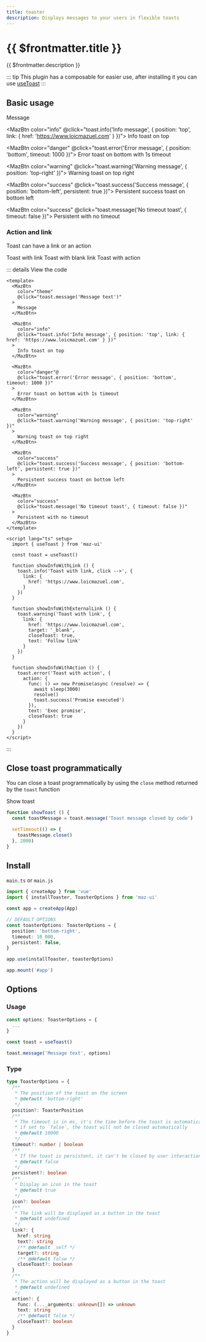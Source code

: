 ```yaml
---
title: toaster
description: Displays messages to your users in flexible toasts
---
```



# {{ $frontmatter.title }}

{{ $frontmatter.description }}

::: tip
This plugin has a composable for easier use, after installing it you can use [useToast](./../composables/use-toast.md)
:::

## Basic usage

<div class="maz-flex maz-flex-wrap maz-gap-2">
  <MazBtn color="theme" @click="toast.message('Message text')">
    Message
  </MazBtn>

  <MazBtn color="info" @click="toast.info('Info message', { position: 'top', link: { href: 'https://www.loicmazuel.com' } })">
    Info toast on top
  </MazBtn>

  <MazBtn color="danger" @click="toast.error('Error message', { position: 'bottom', timeout: 1000 })">
    Error toast on bottom with 1s timeout
  </MazBtn>

  <MazBtn color="warning" @click="toast.warning('Warning message', { position: 'top-right' })">
    Warning toast on top right
  </MazBtn>

  <MazBtn color="success" @click="toast.success('Success message', { position: 'bottom-left', persistent: true })">
    Persistent success toast on bottom left
  </MazBtn>

  <MazBtn color="success" @click="toast.message('No timeout toast', { timeout: false })">
    Persistent with no timeout
  </MazBtn>
</div>

### Action and link

Toast can have a link or an action

<div class="maz-flex maz-flex-wrap maz-gap-2">
  <MazBtn color="info" @click="showInfoWithLink">
    Toast with  link
  </MazBtn>
  <MazBtn color="warning" @click="showInfoWithExternalLink">
    Toast with blank link
  </MazBtn>
  <MazBtn color="danger" @click="showInfoWithAction">
    Toast with action
  </MazBtn>
</div>

::: details View the code

```vue
<template>
  <MazBtn
    color="theme"
    @click="toast.message('Message text')"
  >
    Message
  </MazBtn>

  <MazBtn
    color="info"
    @click="toast.info('Info message', { position: 'top', link: { href: 'https://www.loicmazuel.com' } })"
  >
    Info toast on top
  </MazBtn>

  <MazBtn
    color="danger"@
    @click="toast.error('Error message', { position: 'bottom', timeout: 1000 })"
  >
    Error toast on bottom with 1s timeout
  </MazBtn>

  <MazBtn
    color="warning"
    @click="toast.warning('Warning message', { position: 'top-right' })"
  >
    Warning toast on top right
  </MazBtn>

  <MazBtn
    color="success"
    @click="toast.success('Success message', { position: 'bottom-left', persistent: true })"
  >
    Persistent success toast on bottom left
  </MazBtn>

  <MazBtn
    color="success"
    @click="toast.message('No timeout toast', { timeout: false })"
  >
    Persistent with no timeout
  </MazBtn>
</template>

<script lang="ts" setup>
  import { useToast } from 'maz-ui'

  const toast = useToast()

  function showInfoWithLink () {
    toast.info('Toast with link, click -->', {
      link: {
        href: 'https://www.loicmazuel.com',
      }
    })
  }

  function showInfoWithExternalLink () {
    toast.warning('Toast with link', {
      link: {
        href: 'https://www.loicmazuel.com',
        target: '_blank',
        closeToast: true,
        text: 'Follow link'
      }
    })
  }

  function showInfoWithAction () {
    toast.error('Toast with action', {
      action: {
        func: () => new Promise(async (resolve) => {
          await sleep(3000)
          resolve()
          toast.success('Promise executed')
        }),
        text: 'Exec promise',
        closeToast: true
      }
    })
  }
</script>
```

:::

## Close toast programmatically

You can close a toast programmatically by using the `close` method returned by the `toast` function

<div class="maz-flex maz-flex-wrap maz-gap-2">
  <MazBtn color="primary" @click="showToastAutoCLose">
    Show toast
  </MazBtn>
</div>

```typescript
function showToast () {
  const toastMessage = toast.message('Toast message closed by code')

  setTimeout(() => {
    toastMessage.close()
  }, 2000)
}
```

<script lang="ts" setup>
  import { useToast, sleep } from 'maz-ui'

  const toast = useToast()

  function showToastAutoCLose () {
    const toastMessage = toast.message('Toast message closed by code')

    setTimeout(() => {
      toastMessage.close()
    }, 3000)
  }

  function showMessage () {
    const t = toast.message('Message text')
  }

  function showInfo () {
    toast.info('Info message', {
      position: 'top',
    })
  }

  function showError () {
    toast.error('Error message', {
      position: 'bottom',
      timeout: 1000,
    })
  }

  function showWarning () {
    toast.warning('Warning message', {
      position: 'top-right',
    })
  }

  function showSuccess () {
    toast.success('Success message', {
      position: 'bottom-left',
      persistent: true,
    })
  }

  function showInfoWithLink () {
    toast.info('Toast with link, click -->', {
      link: {
        href: 'https://www.loicmazuel.com',
      }
    })
  }

  function showInfoWithExternalLink () {
    toast.warning('Toast with link', {
      link: {
        href: 'https://www.loicmazuel.com',
        target: '_blank',
        closeToast: true,
        text: 'Follow link'
      }
    })
  }

  function showInfoWithAction () {
    toast.error('Toast with action', {
      action: {
        func: () => new Promise(async (resolve) => {
          await sleep(3000)
          resolve()
        }),
        text: 'Exec promise',
        closeToast: true
      }
    })
  }
</script>

## Install

`main.ts` or `main.js`

```ts
import { createApp } from 'vue'
import { installToaster, ToasterOptions } from 'maz-ui'

const app = createApp(App)

// DEFAULT OPTIONS
const toasterOptions: ToasterOptions = {
  position: 'bottom-right',
  timeout: 10_000,
  persistent: false,
}

app.use(installToaster, toasterOptions)

app.mount('#app')
```

## Options

### Usage

```ts
const options: ToasterOptions = {
  ...
}

const toast = useToast()

toast.message('Message text', options)
```

### Type

```ts
type ToasterOptions = {
  /**
   * The position of the toast on the screen
   * @default 'bottom-right'
   */
  position?: ToasterPosition
  /**
   * The timeout is in ms, it's the time before the toast is automatically closed
   * if set to `false`, the toast will not be closed automatically
   * @default 10000
   */
  timeout?: number | boolean
  /**
   * If the toast is persistent, it can't be closed by user interaction (only on timeout or programmatically)
   * @default false
   */
  persistent?: boolean
  /**
   * Display an icon in the toast
   * @default true
   */
  icon?: boolean
  /**
   * The link will be displayed as a button in the toast
   * @default undefined
   */
  link?: {
    href: string
    text?: string
    /** @default _self */
    target?: string
    /** @default false */
    closeToast?: boolean
  }
  /**
   * The action will be displayed as a button in the toast
   * @default undefined
   */
  action?: {
    func: (..._arguments: unknown[]) => unknown
    text: string
    /** @default false */
    closeToast?: boolean
  }
}

```
